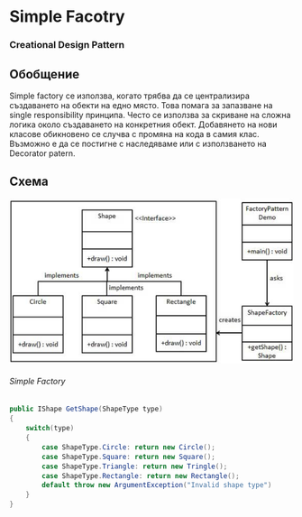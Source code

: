 # Simple Facotry
### Creational Design Pattern

## Обобщение
Simple factory се използва, когато трябва да се централизира създаването на обекти на едно място.
Това помага за запазване на single responsibility принципа.
Често се използва за скриване на сложна логика около създаването на конкретния обект.
Дoбавянето на нови класове обикновено се случва с промяна на кода в самия клас. 
Възможно е да се постигне с наследяваме или с използването на Decorator patern. 

## Схема

![alt text](imgs/factory_pattern.jpg)

###### Simple Factory
~~~c#
public IShape GetShape(ShapeType type)
{
    switch(type)
    {
        case ShapeType.Circle: return new Circle();
        case ShapeType.Square: return new Square();
        case ShapeType.Triangle: return new Tringle();
        case ShapeType.Rectangle: return new Rectangle();
        default throw new ArgumentException("Invalid shape type")
    }
}
~~~
